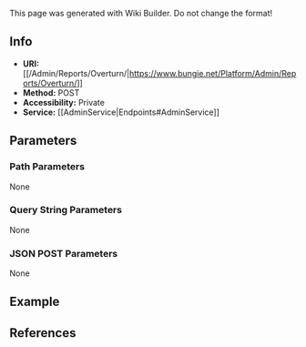 <span class="wiki-builder">This page was generated with Wiki Builder. Do not change the format!</span>

## Info

* **URI:** [[/Admin/Reports/Overturn/|https://www.bungie.net/Platform/Admin/Reports/Overturn/]]
* **Method:** POST
* **Accessibility:** Private
* **Service:** [[AdminService|Endpoints#AdminService]]

## Parameters
### Path Parameters
None

### Query String Parameters
None

### JSON POST Parameters
None

## Example


## References
